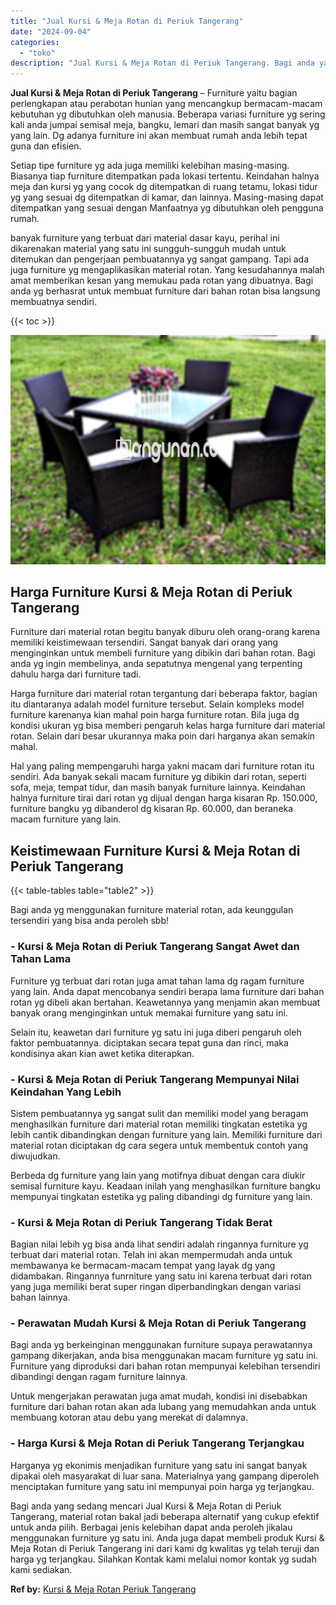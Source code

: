```yaml
---
title: "Jual Kursi & Meja Rotan di Periuk Tangerang"
date: "2024-09-04"
categories: 
  - "toko"
description: "Jual Kursi & Meja Rotan di Periuk Tangerang. Bagi anda yang sedang mencari Jual Kursi & Meja Rotan di Periuk Tangerang, material rotan bakal jadi beberapa al..."
---
```


**Jual Kursi & Meja Rotan di Periuk Tangerang** – Furniture yaitu bagian perlengkapan atau perabotan hunian yang mencangkup bermacam-macam kebutuhan yg dibutuhkan oleh manusia. Beberapa variasi furniture yg sering kali anda jumpai semisal meja, bangku, lemari dan masih sangat banyak yg yang lain. Dg adanya furniture ini akan membuat rumah anda lebih tepat guna dan efisien.

Setiap tipe furniture yg ada juga memiliki kelebihan masing-masing. Biasanya tiap furniture ditempatkan pada lokasi tertentu. Keindahan halnya meja dan kursi yg yang cocok dg ditempatkan di ruang tetamu, lokasi tidur yg yang sesuai dg ditempatkan di kamar, dan lainnya. Masing-masing dapat ditempatkan yang sesuai dengan Manfaatnya yg dibutuhkan oleh pengguna rumah.

banyak furniture yang terbuat dari material dasar kayu, perihal ini dikarenakan material yang satu ini sungguh-sungguh mudah untuk ditemukan dan pengerjaan pembuatannya yg sangat gampang. Tapi ada juga furniture yg mengaplikasikan material rotan. Yang kesudahannya malah amat memberikan kesan yang memukau pada rotan yang dibuatnya. Bagi anda yg berhasrat untuk membuat furniture dari bahan rotan bisa langsung membuatnya sendiri.

{{< toc >}}

![Jual Kursi & Meja Rotan di Periuk Tangerang](/images/kursi-meja-rotan-murah46.png)

## Harga Furniture Kursi & Meja Rotan di Periuk Tangerang

Furniture dari material rotan begitu banyak diburu oleh orang-orang karena memiliki keistimewaan tersendiri. Sangat banyak dari orang yang menginginkan untuk membeli furniture yang dibikin dari bahan rotan. Bagi anda yg ingin membelinya, anda sepatutnya mengenal yang terpenting dahulu harga dari furniture tadi.

Harga furniture dari material rotan tergantung dari beberapa faktor, bagian itu diantaranya adalah model furniture tersebut. Selain kompleks model furniture karenanya kian mahal poin harga furniture rotan. Bila juga dg kondisi ukuran yg bisa memberi pengaruh kelas harga furniture dari material rotan. Selain dari besar ukurannya maka poin dari harganya akan semakin mahal.

Hal yang paling mempengaruhi harga yakni macam dari furniture rotan itu sendiri. Ada banyak sekali macam furniture yg dibikin dari rotan, seperti sofa, meja, tempat tidur, dan masih banyak furniture lainnya. Keindahan halnya furniture tirai dari rotan yg dijual dengan harga kisaran Rp. 150.000, furniture bangku yg dibanderol dg kisaran Rp. 60.000, dan beraneka macam furniture yang lain.

## Keistimewaan Furniture Kursi & Meja Rotan di Periuk Tangerang

{{< table-tables table="table2" >}}

Bagi anda yg menggunakan furniture material rotan, ada keunggulan tersendiri yang bisa anda peroleh sbb!

### \- Kursi & Meja Rotan di Periuk Tangerang Sangat Awet dan Tahan Lama

Furniture yg terbuat dari rotan juga amat tahan lama dg ragam furniture yang lain. Anda dapat mencobanya sendiri berapa lama furniture dari bahan rotan yg dibeli akan bertahan. Keawetannya yang menjamin akan membuat banyak orang menginginkan untuk memakai furniture yang satu ini.

Selain itu, keawetan dari furniture yg satu ini juga diberi pengaruh oleh faktor pembuatannya. diciptakan secara tepat guna dan rinci, maka kondisinya akan kian awet ketika diterapkan.

### \- Kursi & Meja Rotan di Periuk Tangerang Mempunyai Nilai Keindahan Yang Lebih

Sistem pembuatannya yg sangat sulit dan memiliki model yang beragam menghasilkan furniture dari material rotan memiliki tingkatan estetika yg lebih cantik dibandingkan dengan furniture yang lain. Memiliki furniture dari material rotan diciptakan dg cara segera untuk membentuk contoh yang diwujudkan.

Berbeda dg furniture yang lain yang motifnya dibuat dengan cara diukir semisal furniture kayu. Keadaan inilah yang menghasilkan furniture bangku mempunyai tingkatan estetika yg paling dibandingi dg furniture yang lain.

### \- Kursi & Meja Rotan di Periuk Tangerang Tidak Berat

Bagian nilai lebih yg bisa anda lihat sendiri adalah ringannya furniture yg terbuat dari material rotan. Telah ini akan mempermudah anda untuk membawanya ke bermacam-macam tempat yang layak dg yang didambakan. Ringannya funrniture yang satu ini karena terbuat dari rotan yang juga memiliki berat super ringan diperbandingkan dengan variasi bahan lainnya.

### \- Perawatan Mudah Kursi & Meja Rotan di Periuk Tangerang

Bagi anda yg berkeinginan menggunakan furniture supaya perawatannya gampang dikerjakan, anda bisa menggunakan macam furniture yg satu ini. Furniture yang diproduksi dari bahan rotan mempunyai kelebihan tersendiri dibandingi dengan ragam furniture lainnya.

Untuk mengerjakan perawatan juga amat mudah, kondisi ini disebabkan furniture dari bahan rotan akan ada lubang yang memudahkan anda untuk membuang kotoran atau debu yang merekat di dalamnya.

### \- Harga Kursi & Meja Rotan di Periuk Tangerang Terjangkau

Harganya yg ekonimis menjadikan furniture yang satu ini sangat banyak dipakai oleh masyarakat di luar sana. Materialnya yang gampang diperoleh menciptakan furniture yang satu ini mempunyai poin harga yg terjangkau.

Bagi anda yang sedang mencari Jual Kursi & Meja Rotan di Periuk Tangerang, material rotan bakal jadi beberapa alternatif yang cukup efektif untuk anda pilih. Berbagai jenis kelebihan dapat anda peroleh jikalau menggunakan furniture yg satu ini. Anda juga dapat membeli produk Kursi & Meja Rotan di Periuk Tangerang ini dari kami dg kwalitas yg telah teruji dan harga yg terjangkau. Silahkan Kontak kami melalui nomor kontak yg sudah kami sediakan.

**Ref by:** [Kursi & Meja Rotan Periuk Tangerang](https://id.wikipedia.org/wiki/Kursi)
